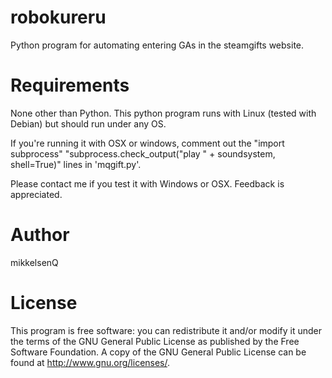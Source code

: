# robokureru
Python program for automating entering GAs in the steamgifts website.

# Requirements

None other than Python. This python program runs with Linux (tested with Debian) but should run under any OS. 

If you're running it with OSX or windows, comment out the "import subprocess" "subprocess.check_output("play " + soundsystem, shell=True)" lines in 'mqgift.py'.

Please contact me if you test it with Windows or OSX. Feedback is appreciated. 

# Author

mikkelsenQ

# License

This program is free software: you can redistribute it and/or modify it under the terms of the GNU General Public License as published by the Free Software Foundation. A copy of the GNU General Public License can be found at http://www.gnu.org/licenses/.
